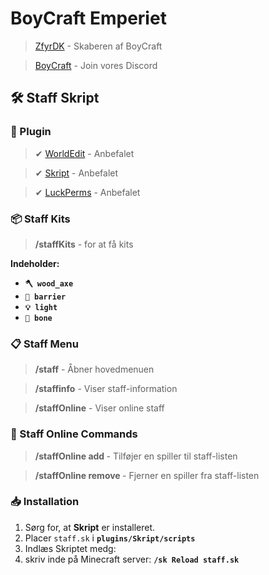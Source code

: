 # BoyCraft Emperiet 
> [ZfyrDK](https://www.twitch.tv/zfyrcat?sr=a) - Skaberen af BoyCraft  

> [BoyCraft](https://discord.gg/B7WHqTdm) - Join vores Discord
## 🛠️ Staff Skript  

### 📌 Plugin  
> ✔ [WorldEdit](https://dev.bukkit.org/projects/worldedit) - Anbefalet  

> ✔ [Skript](https://www.spigotmc.org/resources/skript.114544/) - Anbefalet 

> ✔ [LuckPerms](https://luckperms.net) - Anbefalet

### 📦 Staff Kits  
> **/staffKits** - for at få kits

**Indeholder:**  
- **`🪓 wood_axe`**
- **`🚫 barrier`**  
- **`💡 light`**  
- **`🦴 bone`**  
### 📋 Staff Menu  
> **/staff** - Åbner hovedmenuen  

> **/staffinfo** - Viser staff-information  

> **/staffOnline** - Viser online staff  
### 🔹 Staff Online Commands  
> **/staffOnline add <spiller>** - Tilføjer en spiller til staff-listen 
 
> **/staffOnline remove <spiller>** - Fjerner en spiller fra staff-listen  
### 📥 Installation  
1. Sørg for, at **Skript** er installeret.  
2. Placer `staff.sk` i
**`plugins/Skript/scripts`**
3. Indlæs Skriptet medg:
4. skriv inde på Minecraft server:
**`/sk Reload staff.sk`**